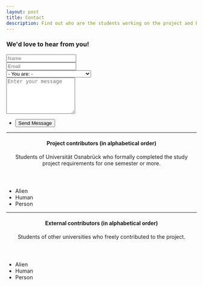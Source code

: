 ```yaml
---
layout: post
title: Contact
description: Find out who are the students working on the project and how to contact them. 
---
```


<section>
 <h3>We'd love to hear from you!</h3>
 <form method="post" action="#">
  <div class="row uniform">
   <div class="6u 12u$(xsmall)">
    <input type="text" name="demo-name" id="demo-name" value="" placeholder="Name" />
   </div>
   <div class="6u$ 12u$(xsmall)">
    <input type="email" name="demo-email" id="demo-email" value="" placeholder="Email" />
   </div>
   <div class="12u$">
    <div class="select-wrapper">
     <select name="demo-category" id="demo-category">
      <option value="">- You are: -</option>
      <option value="1">Educator</option>
      <option value="1">Student</option>
      <option value="1">Escapeling user</option>
      <option value="1">Other (pleasy specify in the email)</option>
     </select>
    </div>
   </div>
   <div class="12u$">
    <textarea name="demo-message" id="demo-message" placeholder="Enter your message" rows="6"></textarea>
   </div>
   <div class="12u$">
    <ul class="actions">
     <li><input type="submit" value="Send Message" class="special" /></li>
    </ul>
   </div>
  </div>
 </form>
</section>

<hr />

<section>
    <header>
  <h4>Project contributors (in alphabetical order)</h4>
  <p>Students of Universität Osnabrück who formally completed the study project requirements for one semester or more.</p>
 </header>
    <ul>
        <li>Alien</li>
        <li>Human</li>
        <li>Person</li>
    </ul>
</section>

<hr />

<section>
    <header>
  <h4>External contributors (in alphabetical order)</h4>
  <p>Students of other universities who freely contributed to the project.</p>
 </header>
    <ul>
        <li>Alien</li>
        <li>Human</li>
        <li>Person</li>
    </ul>
</section>

